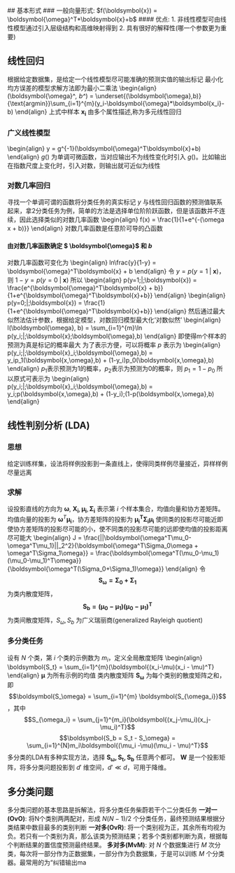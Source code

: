 <head>
    <script src="https://cdn.mathjax.org/mathjax/latest/MathJax.js?config=TeX-AMS-MML_HTMLorMML" type="text/javascript"></script>
    <script type="text/x-mathjax-config">
        MathJax.Hub.Config({
            tex2jax: {
            skipTags: ['script', 'noscript', 'style', 'textarea', 'pre'],
            inlineMath: [['$','$']]
            }
        });
    </script>
</head>
## 基本形式
### 一般向量形式:
$f(\boldsymbol{x}) = \boldsymbol{\omega}^T*\boldsymbol{x}+b$
#### 优点:
1. 非线性模型可由线性模型通过引入层级结构和高维映射得到
2. 具有很好的解释性(哪一个参数更为重要)

## 线性回归
根据给定数据集，是给定一个线性模型尽可能准确的预测实值的输出标记
最小化均方误差的模型求解方法即为最小二乘法
\begin{align}
(\boldsymbol{\omega}^*, b^*) = \underset{(\boldsymbol{\omega},b)}{\text{argmin}}\sum_{i=1}^{m}(y_i-\boldsymbol{\omega}*\boldsymbol{x_i}-b)
\end{align}
上式中样本 $\boldsymbol{x_i}$ 由多个属性描述,称为多元线性回归

### 广义线性模型
\begin{align}
y = g^{-1}(\boldsymbol{\omega}^T\boldsymbol{x}+b)
\end{align}
$g()$ 为单调可微函数，当对应输出不为线性变化时引入 $g()$。比如输出在指数尺度上变化时，引入对数，则输出就可近似为线性

### 对数几率回归
寻找一个单调可谓的函数将分类任务的真实标记 $y$ 与线性回归函数的预测值联系起来，拿2分类任务为例，简单的方法是选择单位阶阶跃函数，但是该函数并不连续，因此选择类似的对数几率函数
\begin{align}
f(x) = \frac{1}{1+e^{-(\omega x + b)}}
\end{align}
对数几率函数是任意阶可导的凸函数

#### 由对数几率函数确定 $ \boldsymbol{\omega}$ 和 $b$
对数几率函数可变化为
\begin{align}
ln\frac{y}{1-y} = \boldsymbol{\omega}^T\boldsymbol{x} + b
\end{align}
令 $y = p(y=1\;|\;\boldsymbol{x})$，则 $1-y = p(y=0\;|\;\boldsymbol{x})$
所以
\begin{align}
p(y=1\;|\;\boldsymbol{x}) = \frac{e^{\boldsymbol{\omega}^T\boldsymbol{x} + b}}{1+e^{\boldsymbol{\omega}^T\boldsymbol{x}+b}}
\end{align}
\begin{align}
p(y=0\;|\;\boldsymbol{x}) = \frac{1}{1+e^{\boldsymbol{\omega}^T\boldsymbol{x}+b}}
\end{align}
然后通过最大似然法估计参数，根据给定模型，对数回归模型最大化‘对数似然’
\begin{align}
l(\boldsymbol{\omega}, b) = \sum_{i=1}^{m}\ln p(y_i\;|\;\boldsymbol{x};\boldsymbol{\omega},b)
\end{align}
即使得m个样本的预测为真是标记的概率最大
为了表示方便，可以将概率 $p$ 表示为
\begin{align}
p(y_i\;|\;\boldsymbol{x}_i;\boldsymbol{\omega},b) = y_ip_1(\boldsymbol{x,\omega},b) + (1-y_i)p_0(\boldsymbol{x,\omega},b)
\end{align}
$p_1$表示预测为1的概率，$p_2$表示为预测为0的概率，则 $p_1 = 1 - p_0$
所以原式可表示为
\begin{align}
p(y_i\;|\;\boldsymbol{x}_i;\boldsymbol{\omega},b) = y_i\;p(\boldsymbol{x,\omega},b) + (1-y_i)\;(1-p(\boldsymbol{x,\omega},b)
\end{align}
## 线性判别分析 (LDA)
### 思想
给定训练样集，设法将样例投影到一条直线上，使得同类样例尽量接近，异样样例尽量远离
### 求解
设投影直线的方向为 $\boldsymbol{\omega}$, $\boldsymbol{X_i}, \boldsymbol{\mu_i}, \boldsymbol{\Sigma_i}$ 表示第 $i$ 个样本集合，均值向量和协方差矩阵。均值向量的投影为 $\boldsymbol{\omega}^T\boldsymbol{\mu_i}$，协方差矩阵的投影为 $\boldsymbol{\mu_i^T\Sigma_i\mu_i}$
使同类的投影尽可能近即使协方差矩阵的投影尽可能的小，使不同类的投影尽可能的远即使均值的投影距离尽可能大
\begin{align}
J = \frac{||\boldsymbol{\omega^T\mu_0-\omega^T\mu_1}||_2^2}{\boldsymbol{\omega^T\Sigma_0\omega + \omega^T\Sigma_1\omega}} = \frac{\boldsymbol{\omega^T(\mu_0-\mu_1)(\mu_0-\mu_1)^T\omega}}{\boldsymbol{\omega^T(\Sigma_0+\Sigma_1)\omega}}
\end{align}
令 $$\boldsymbol{S_\omega = \Sigma_0 + \Sigma_1}  $$为类内散度矩阵，$$\boldsymbol{S_b = (\mu_0-\mu_1)(\mu_0-\mu_1)^T}  $$为类间散度矩阵，$S_\omega, S_b$ 为广义瑞丽商(generalized Rayleigh quotient)
### 多分类任务
设有 $N$ 个类，第 $i$ 个类的示例数为 $m_i$，定义全局散度矩阵
\begin{align}
\boldsymbol{S_t} = \sum_{i=1}^{m}(\boldsymbol{(x_i-\mu)(x_i - \mu)^T}
\end{align}
$\boldsymbol{\mu}$ 为所有示例的均值
类内散度矩阵 $\boldsymbol{S_\omega}$ 为每个类别的散度矩阵之和，即 $$\boldsymbol{S_\omega} = \sum_{i=1}^{m} \boldsymbol{S_{\omega_i}}$$，其中 $$S_{\omega_i} = \sum_{j=1}^{m_i}(\boldsymbol{(x_j-\mu_i)(x_j-\mu_i)^T}$$
$$\boldsymbol{S_b = S_t - S_\omega} = \sum_{i=1}^{N}m_i\boldsymbol{(\mu_i -\mu)(\mu_i - \mu)^T}$$
多分类的LDA有多种实现方法，选择 $\boldsymbol{S_\omega, S_t, S_b}$ 任意两个都可。
$\boldsymbol{W}$  是一个投影矩阵，将多分类问题投影到 $d'$ 维空间，$d'\ll d$，可用于降维。
## 多分类问题
多分类问题的基本思路是拆解法，将多分类任务柴蔚若干个二分类任务
**一对一(OvO)**: 将N个类别两两配对，形成 $N(N-1)/2$ 个分类任务，最终预测结果根据分类结果中数目最多的类别判断
**一对多(OvR)**: 将一个类别视为正，其余所有均视为负。若只有一个类别为真，那么该类为预测结果；若多个类别都判断为真，根据每个判断结果的置信度预测最终结果。
**多对多(MvM)**:
对 $N$ 个数据集进行 $M$ 次分类，每次将一部分作为正数据集，一部分作为负数据集，于是可以训练 $M$ 个分类器。最常用的为“纠错输出ma





